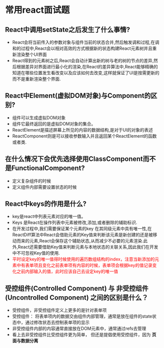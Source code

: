 # 常用react面试题
## React中调用setState之后发生了什么事情?
  * React会将当前传入的参数对象与组件当前的状态合并,然后触发调和过程,在调和的过程中,React会以相对高效的方式根据新的状态构建React元素树并且重新渲染整个UI界面
  * React得到的元素树之后,React会自动计算出新的树与老的树的节点的差异,然后根据差异对界面进行最小化的渲染,在React的差异算法中,React能够精确的知道在哪些位置发生看改变以及应该如何去改变,这样就保证了UI是按需更新的而不是重新渲染整个界面.
## React中Element(虚拟DOM对象)与Component的区别?
  * 组件可以生成虚拟DOM对象
  * 组件它最终返回的是虚拟DOM对象的集合。
  * ReactElement是描述屏幕上所见的内容的数据结构,是对于UI的对象的表述
  * ReactComponent则是可以接收参数输入并且返回某个ReactElement的函数或者类.
## 在什么情况下会优先选择使用ClassComponent而不是FunctionalComponent?
  * 定义复杂组件的时候
  * 定义组件内部需要设置状态的时候
  
## React中keys的作用是什么?
  * key是react中列表元素对应的唯一值。
  * Keys 是React在操作列表中元素被修改,添加,或者删除的辅助标识.
  * 在开发过程中,我们需要保证某个元素的key 在其同级元素中具有唯一性,在ReactDiff算法中React会借助元素的Key值来判断该元素是新创建的还是被移动而来的元素,React会保存这个辅助状态,从而减少不必要的元素渲染.此外,React还需要借助Key值来判断元素与本地状态的关联关系,因此我们在开发中不可忽视Key值的使用.
  * <font color=red>平时设定key的唯一值得时候使用的遍历数组结构的index，注意当新添加的元素中有表单项且变化之前表单项有内容的时候，表单项会根据key的值记录变化之前内部输入的值，此时应该自己去设定key的唯一值</font>
## 受控组件(Controlled Component) 与 非受控组件(Uncontrolled Component) 之间的区别是什么？
  * 受控组件，非受控组件定义上更多的是针对表单项
  * 受控组件： 将表单项内的数据交由组件内部管理，通常是放在组件的state状态中，通过修改状态去控制表单项的显示
  * 非受控组件内部的内容通常直接放在DOM元素中，通常通过refs去管理
  * 看上去非受控组件比受控组件更为简单， 但还是提倡使用受控组件，因为 **页面与数据分离**
